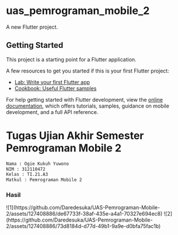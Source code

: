 # uas_pemrograman_mobile_2

A new Flutter project.

## Getting Started

This project is a starting point for a Flutter application.

A few resources to get you started if this is your first Flutter project:

- [Lab: Write your first Flutter app](https://docs.flutter.dev/get-started/codelab)
- [Cookbook: Useful Flutter samples](https://docs.flutter.dev/cookbook)

For help getting started with Flutter development, view the
[online documentation](https://docs.flutter.dev/), which offers tutorials,
samples, guidance on mobile development, and a full API reference.


<h1>Tugas Ujian Akhir Semester Pemrograman Mobile 2</h1>

```bash
Nama : Ogie Kukuh Yuwono
NIM : 312110472
Kelas : TI.21.A3
Matkul : Pemrograman Mobile 2
```

<h3>Hasil</h3>
![1](https://github.com/Daredesuka/UAS-Pemrograman-Mobile-2/assets/127408886/de67733f-38af-435e-a4a1-70327e694ec8)
![2](https://github.com/Daredesuka/UAS-Pemrograman-Mobile-2/assets/127408886/73d8184d-d77d-49b1-9a9e-d0bfa75fac1b)

